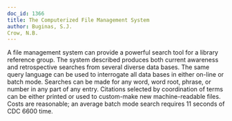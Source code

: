 ```yaml
---
doc_id: 1366
title: The Computerized File Management System
author: Buginas, S.J.
Crow, N.B.
---
```


A file management system can provide a powerful search tool for a library
reference group.  The system described produces both current awareness and
retrospective searches from several diverse data bases.  The same query
language can be used to interrogate all data bases in either on-line or batch 
mode. Searches can be made for any word, word root, phrase, or number in any
part of any entry.  Citations selected by coordination of terms can be either
printed or used to custom-make new machine-readable files.  Costs are
reasonable; an average batch mode search requires 11 seconds of CDC 6600 time.